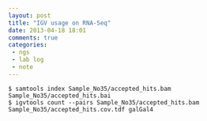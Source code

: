 ```yaml
---
layout: post
title: "IGV usage on RNA-Seq"
date: 2013-04-18 18:01
comments: true
categories: 
 - ngs
 - lab log
 - note
---
```


   
    $ samtools index Sample_No35/accepted_hits.bam Sample_No35/accepted_hits.bai
    $ igvtools count --pairs Sample_No35/accepted_hits.bam Sample_No35/accepted_hits.cov.tdf galGal4